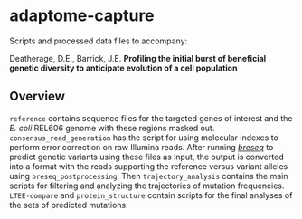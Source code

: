 # adaptome-capture

Scripts and processed data files to accompany:

Deatherage, D.E., Barrick, J.E. **Profiling the initial burst of
beneficial genetic diversity to anticipate evolution of a cell
population**

## Overview

`reference` contains sequence files for the targeted genes of interest
and the _E. coli_ REL606 genome with these regions masked out.
`consensus_read_generation` has the script for using molecular indexes
to perform error correction on raw Illumina reads. After running
[_breseq_](https://github.com/barricklab/breseq) to predict genetic variants using these files as input, the
output is converted into a format with the reads supporting the
reference versus variant alleles using `breseq_postprocessing`. Then
`trajectory_analysis` contains the main scripts for filtering and
analyzing the trajectories of mutation frequencies. `LTEE-compare` and
`protein_structure` contain scripts for the final analyses of the sets
of predicted mutations.
